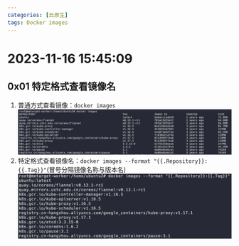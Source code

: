 ```yaml
---
categories: [云原生]
tags: Docker images
---
```

# 2023-11-16 15:45:09
## 0x01 特定格式查看镜像名
1. 普通方式查看镜像：`docker images`
    ![](2023-11-16-15-46-08.png)
2. 特定格式查看镜像名：`docker images --format "{{.Repository}}:{{.Tag}}"`(冒号分隔镜像名称与版本名)
    ![](2023-11-16-15-47-10.png)
